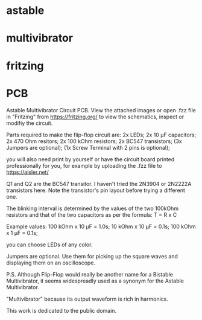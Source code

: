 # astable
# multivibrator
# fritzing 
# PCB


Astable Multivibrator Circuit PCB.
View the attached images or 
open .fzz file in "Fritzing" from https://fritzing.org/ to view the schematics, inspect or modifiy the circuit.

Parts required to make the flip-flop circuit are:
2x LEDs;
2x 10 μF capacitors;
2x 470 Ohm resitors;
2x 100 kOhm resistors;
2x BC547 transistors;
(3x Jumpers are optional);
(1x Screw Terminal with 2 pins is optional);

you will also need print by yourself or have the circuit board printed professionally for you, 
for example by uploading the .fzz file to https://aisler.net/

Q1 and Q2 are the BC547 transitor.
I haven't tried the 2N3904 or 2N2222A transistors here. 
Note the transistor's pin layout before trying a different one.

The blinking interval is determined by the values of the two 100kOhm resistors and that of the two capacitors as per the formula: T = R x C

Example values:
100 kOhm x 10 μF = 1.0s;
 10 kOhm x 10 μF = 0.1s;
100 kOhm x  1 μF = 0.1s;

you can choose LEDs of any color.

Jumpers are optional. Use them for picking up the square waves and displaying them on an oscilloscope.

P.S.
Although Flip-Flop would really be another name for a Bistable Multivibrator, it seems widespreadly used as a synonym for the Astable Multivibrator.

"Multivibrator" because its output waveform is rich in harmonics.

This work is dedicated to the public domain. 




